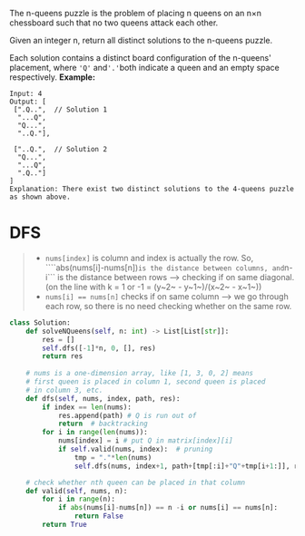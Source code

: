 The n-queens puzzle is the problem of placing n queens on an n×n chessboard such that no two queens attack each other.

Given an integer n, return all distinct solutions to the n-queens puzzle.

Each solution contains a distinct board configuration of the n-queens' placement, where ```'Q'``` and``` '.' ```both indicate a queen and an empty space respectively.
**Example:**
```
Input: 4
Output: [
 [".Q..",  // Solution 1
  "...Q",
  "Q...",
  "..Q."],

 ["..Q.",  // Solution 2
  "Q...",
  "...Q",
  ".Q.."]
]
Explanation: There exist two distinct solutions to the 4-queens puzzle as shown above.
```
# DFS
>* ```nums[index]``` is column and index is actually the row. So, ````abs(nums[i]-nums[n])``` is the distance between columns, and ```n-i``` is the distance between rows --> checking if on same diagonal. (on the line with k = 1 or -1 = (y~2~ - y~1~)/(x~2~ - x~1~))
>* ```nums[i] == nums[n]``` checks if on same column --> we go through each row, so there is no need checking whether on the same row.
```python
class Solution:
    def solveNQueens(self, n: int) -> List[List[str]]:
        res = []
        self.dfs([-1]*n, 0, [], res)
        return res
 
    # nums is a one-dimension array, like [1, 3, 0, 2] means
    # first queen is placed in column 1, second queen is placed
    # in column 3, etc.
    def dfs(self, nums, index, path, res):
        if index == len(nums):
            res.append(path) # Q is run out of 
            return  # backtracking
        for i in range(len(nums)):
            nums[index] = i # put Q in matrix[index][i]
            if self.valid(nums, index):  # pruning
                tmp = "."*len(nums)
                self.dfs(nums, index+1, path+[tmp[:i]+"Q"+tmp[i+1:]], res)

    # check whether nth queen can be placed in that column
    def valid(self, nums, n):
        for i in range(n):
            if abs(nums[i]-nums[n]) == n -i or nums[i] == nums[n]:
                return False
        return True
```
